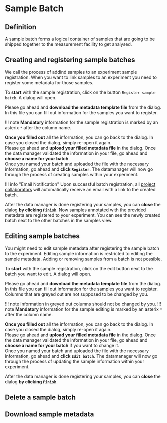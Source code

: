 # Sample Batch
[//]: # (What is a sample batch?)
## Definition

A sample batch forms a logical container of samples that are going to be shipped together to the
measurement facility to get analysed.

[//]: # (TODO Why do we use this concept?)

[//]: # (How do I add samples to my experiment?)
## Creating and registering sample batches

We call the process of addind samples to an experiment sample registration. When you want to link
samples to an experiment you need to register some metadata for those samples.

To **start** with the sample registration, click on the button `Register sample batch`. A dialog will open.

Please go ahead and **download the metadata template file** from the dialog.
In this file you can fill out information for the samples you want to register. 

!!! note
    **Mandatory** information for the sample registration is marked by an asterix `*` after the column name.

**Once you filled out** all the information, you can go back to the dialog. In case you closed the dialog, simply re-open it again.
</br>
Please go ahead and **upload your filled metadata file** in the dialog.
Once the data manager validated the information in your file,
go ahead and **choose a name for your batch**.
</br>
Once you named your batch and uploaded the file with the necessary information, go ahead and **click
`Register`**. The datamanager will now go through the process of creating samples within your
experiment.

!!! info "Email Notification"
    Upon successful batch registration,
    all [project collaborators](../project/project_access.md#add-collaborator) will automatically receive
    an email with a link to the created batch.

After the data manager is done registering your samples, you can **close** the dialog **by clicking
`Finish`**.
Now samples annotated with the provided metadata are registered to your experiment. You can see the
newly created batch next to the other batches in the samples view.


[//]: # (How do I edit existing samples in my experiment?)
## Editing sample batches

You might need to edit sample metadata after registering the sample batch to the experiment.
Editing sample information is restricted to editing the sample metadata. Adding or removing samples from a batch is not possible.

To **start** with the sample registration, click on the edit button next to the batch you want to edit. A dialog will open.

Please go ahead and **download the metadata template file** from the dialog.
In this file you can fill out information for the samples you want to register. Columns that are
greyed out are not supposed to be changed by you.

!!! note
    Information in greyed out columns should not be changed by you.
!!! note
    **Mandatory** information for the sample editing is marked by an asterix `*` after the column name.

**Once you filled out** all the information, you can go back to the dialog. In case you closed the dialog, simply re-open it again.
</br>
Please go ahead and **upload your filled metadata file** in the dialog.
Once the data manager validated the information in your file,
go ahead and **choose a name for your batch** if you want to change it.
</br>
Once you named your batch and uploaded the file with the necessary information, go ahead and **click
`Edit batch`**. The datamanager will now go through the process of updating the sample information within your
experiment.

After the data manager is done registering your samples, you can **close** the dialog **by clicking
`Finish`**.

[//]: # (TODO How do I delete sample batches from my experiment?)
## Delete a sample batch

[//]: # (TODO How do I download sample metadata)
## Download sample metadata

[//]: # ()
[//]: # (From within your experiment, navigate to the `Register Sample Batch` step as described in )

[//]: # (Start by [navigating]&#40;../project/project_introduction.md#project-navigation&#41; to the project summary view of your project of interest.)

[//]: # ([Navigate]&#40;../experiment/experiment_introduction.md#experiment-navigation&#41; into the experiment of interest and within the experiment [navigate]&#40;#batch-navigation&#41; into the batch summary view.)

[//]: # (Within this view you are able to [register]&#40;batch_registration.md&#41; or [edit]&#40;batch_edit.md&#41; your sample batches.)

[//]: # ()
[//]: # (## Batch Navigation)

[//]: # ()
[//]: # (From the experiment summary you can navigate into the batch summary view.)

[//]: # (To do so, click on the "register sample batch" tab within the experiment navigation bar on the top.)

[//]: # (![experiment_summary.png]&#40;../experiment/images/experimental_summary.png&#41;)

[//]: # (This will take you to the batch summary view)

[//]: # (![batch_summary]&#40;images/batch_summary_no_batches.png&#41;)

[//]: # ()
[//]: # (# Batch Registration)

[//]: # ()
[//]: # (To register a new batch, start by [navigating]&#40;batch_introduction.md#batch-navigation&#41;)

[//]: # (into the batch summary view.)

[//]: # (![batch_summary]&#40;images/batch_summary_no_batches.png&#41;)

[//]: # ()
[//]: # (!!! info "Email Notification")

[//]: # (Upon successful batch registration, all [project collaborators]&#40;../project/project_access.md#add-collaborator&#41;)

[//]: # (will automatically receive an email with a link to the created batch.)

[//]: # ()
[//]: # (Within this view, click on the register button within the batch registration component on the top right to)

[//]: # (trigger the batch registration dialog.)

[//]: # (![batch_registration_dialog]&#40;images/batch_registration_dialog.png&#41;)

[//]: # ()
[//]: # (Within this dialog you have the possibility to provide the minimal required batch and sample information.)

[//]: # ()
[//]: # (The minimal batch information consists of:)

[//]: # ()
[//]: # (1. Batch name)

[//]: # (2. The [sample metadata information]&#40;#sample-registration&#41; for at least one sample.)

[//]: # ()
[//]: # (## Sample Registration)

[//]: # ()
[//]: # (The sample specific mandatory metadata information has to be defined within the spreadsheet of the dialog.)

[//]: # (Each row within this spreadsheet represents one sample within your batch.)

[//]: # (You can add or remove rows via the dedicated control buttons on top right of the spreadsheet.)

[//]: # (For a high amount of samples, we recommend to click on the "Prefill spreadsheet" button)

[//]: # (to trigger an automatic prefilling of the spreadsheet with the information provided during [experiment creation]&#40;../experiment/experiment_creation.md&#41;)

[//]: # ()
[//]: # (!!! tip "Prefill Sample Information")

[//]: # (The "Prefill Spreadsheet" functionality will generate one row each according to the number of biological replicates and conditions defined during)

[//]: # ([experimental group creation]&#40;../experiment/experiment_creation.md#experimental-group-creation&#41;.)

[//]: # ()
[//]: # (Mandatory metadata properties can be recognized via the asterisk next to the column header and consist of:)

[//]: # ()
[//]: # (1. Analysis to be performed)

[//]: # (2. Sample Label)

[//]: # (3. Condition)

[//]: # (4. Species)

[//]: # (5. Specimen)

[//]: # (6. Analyte)

[//]: # ()
[//]: # (!!! note "Preselected Information")

[//]: # (Cells within the "Species", "Specimen" and "Analyte" columns provide the values specified during [experiment creation]&#40;../experiment/experiment_creation.md&#41;. They can be automatically prefilled, if only one species, specimen, analyte was chosen, respectively.)

[//]: # (Cells within the "Condition" column provide a selection of the values specified during [experimental group creation]&#40;../experiment/experiment_creation.md#experimental-group-creation&#41;)

[//]: # ()
[//]: # (Optionally, feel free to also store a comment of your choosing and an Organism ID properties for each sample.)

[//]: # ()
[//]: # (![batch_registration_dialog_filled.png]&#40;images/batch_registration_dialog_filled.png&#41;)

[//]: # ()
[//]: # (Once all the required information has been provided you can trigger the sample batch registration via the "Register")

[//]: # (button below, which will register the metadata information for your batch in our system.)

[//]: # ()
[//]: # (!!! note "Sample ID")

[//]: # (During batch registration each sample will be provided a unique Sample ID,)

[//]: # (distinguishing it from other samples within the system.)

[//]: # ()
[//]: # (The batch information for each batch is shown in the top right batch component, while the sample specific information is shown in the grid of the center sample component.)

[//]: # (![batch_summary_with_batch.png]&#40;images/batch_summary_with_batch.png&#41;)

[//]: # ()
[//]: # (Should you notice any issues with your registered batches, you can always [edit]&#40;batch_edit.md&#41; or [delete]&#40;batch_edit.md#batch-deletion&#41;)

[//]: # (via their respective icons within the action column of grid in the batch component.)

[//]: # ()
[//]: # (## Batch Metadata Download)

[//]: # ()
[//]: # (You can download the sample specific metadata via the download metadata button on the right within the sample component, which will provide the metadata as a tab seperated *.txt file.)

[//]: # (![batch_registration_downloaded_metadata.png]&#40;images/batch_registration_downloaded_metadata.png&#41;)

[//]: # ()
[//]: # (# Batch Edit)

[//]: # ()
[//]: # ([//]: # &#40;TODO&#41;)
[//]: # ()
[//]: # (To edit the information of a batch, start by [navigating]&#40;batch_introduction.md#batch-navigation&#41;)

[//]: # (into the batch summary view.)

[//]: # (![batch_summary]&#40;images/batch_summary_with_batch.png&#41;)

[//]: # (Within this view, click on the edit icon &#40;pen symbol&#41; within the action column of the grid in the batch component)

[//]: # (to open the edit batch dialog.)

[//]: # (![batch_edit_dialog]&#40;images/batch_edit_dialog.png&#41;)

[//]: # ()
[//]: # (!!! info "Project role")

[//]: # (Should you not see the action column,)

[//]: # (please make sure that you have been granted the "write" or "admin" role to it by the project owner/admin!)

[//]: # ()
[//]: # (Once the dialog has been opened you can edit the sample or batch attributes of interest.)

[//]: # (![batch_edit_dialog_edited]&#40;images/batch_edit_dialog_edited.png&#41;)

[//]: # ()
[//]: # (Since each row within this spreadsheet represents one sample within your batch you can also add or remove)

[//]: # (samples via the dedicated control buttons on top right of the spreadsheet.)

[//]: # ()
[//]: # (Finally, save your changes via the "Save" button on the bottom of the dialog.)

[//]: # (![batch_edit_summary_edited.png]&#40;images/batch_edit_summary_edited.png&#41;)

[//]: # ()
[//]: # (## Batch Deletion)

[//]: # ()
[//]: # (!!! warning "Batch Deletion")

[//]: # (Keep in mind, that deleting a batch will also delete all sample metadata of the samples within the batch.)

[//]: # (If you want to delete individual sample metadata entries, remove the sample specific row via the [batch edit]&#40;#batch-edit&#41; functionality.)

[//]: # ()
[//]: # (To delete a batch, start by [navigating]&#40;#batch-navigation&#41;)

[//]: # (into the batch summary view.)

[//]: # (![batch_deletion_summary]&#40;images/batch_deletion_summary.png&#41;)

[//]: # ()
[//]: # (Within this view, click on the delete icon &#40;trashcan symbol&#41; within the action column of the grid in the batch component)

[//]: # (which will open up a dialog requiring validation of the batch deletion.)

[//]: # (![batch_deletion_triggered]&#40;images/batch_deletion_triggered.png&#41;)

[//]: # ()
[//]: # (!!! info "Project role")

[//]: # (Should you not see the action column,)

[//]: # (please make sure that you have been granted the "write" or "admin" role to it by the project owner/admin!)

[//]: # ()
[//]: # (Press the "Confirm" button to trigger the batch deletion.)

[//]: # (![batch_deletion_triggered]&#40;images/batch_deletion_successful_summary.png&#41;)

[//]: # ()
[//]: # (!!! info "Attached Measurements")

[//]: # (Keep in mind, that batches can only be deleted if none of the samples within the batch have been used in a measurement.)

[//]: # (Otherwise, you need to delete the measurement before the batch can be deleted.)
